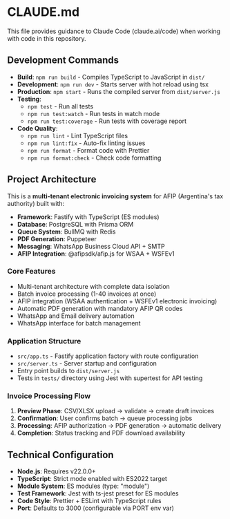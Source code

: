 # CLAUDE.md

This file provides guidance to Claude Code (claude.ai/code) when working with code in this repository.

## Development Commands

- **Build**: `npm run build` - Compiles TypeScript to JavaScript in `dist/`
- **Development**: `npm run dev` - Starts server with hot reload using tsx
- **Production**: `npm start` - Runs the compiled server from `dist/server.js`
- **Testing**: 
  - `npm test` - Run all tests
  - `npm run test:watch` - Run tests in watch mode
  - `npm run test:coverage` - Run tests with coverage report
- **Code Quality**:
  - `npm run lint` - Lint TypeScript files
  - `npm run lint:fix` - Auto-fix linting issues
  - `npm run format` - Format code with Prettier
  - `npm run format:check` - Check code formatting

## Project Architecture

This is a **multi-tenant electronic invoicing system** for AFIP (Argentina's tax authority) built with:

- **Framework**: Fastify with TypeScript (ES modules)
- **Database**: PostgreSQL with Prisma ORM
- **Queue System**: BullMQ with Redis
- **PDF Generation**: Puppeteer
- **Messaging**: WhatsApp Business Cloud API + SMTP
- **AFIP Integration**: @afipsdk/afip.js for WSAA + WSFEv1

### Core Features
- Multi-tenant architecture with complete data isolation
- Batch invoice processing (1-40 invoices at once)
- AFIP integration (WSAA authentication + WSFEv1 electronic invoicing)
- Automatic PDF generation with mandatory AFIP QR codes
- WhatsApp and Email delivery automation
- WhatsApp interface for batch management

### Application Structure
- `src/app.ts` - Fastify application factory with route configuration
- `src/server.ts` - Server startup and configuration
- Entry point builds to `dist/server.js`
- Tests in `tests/` directory using Jest with supertest for API testing

### Invoice Processing Flow
1. **Preview Phase**: CSV/XLSX upload → validate → create draft invoices
2. **Confirmation**: User confirms batch → queue processing jobs
3. **Processing**: AFIP authorization → PDF generation → automatic delivery
4. **Completion**: Status tracking and PDF download availability

## Technical Configuration

- **Node.js**: Requires v22.0.0+
- **TypeScript**: Strict mode enabled with ES2022 target
- **Module System**: ES modules (type: "module")
- **Test Framework**: Jest with ts-jest preset for ES modules
- **Code Style**: Prettier + ESLint with TypeScript rules
- **Port**: Defaults to 3000 (configurable via PORT env var)
